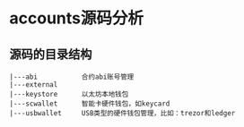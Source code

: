 # accounts源码分析

## 源码的目录结构
```
|---abi           合约abi账号管理
|---external      
|---keystore      以太坊本地钱包
|---scwallet      智能卡硬件钱包，如keycard
|---usbwallet     USB类型的硬件钱包管理，比如：trezor和ledger

```
